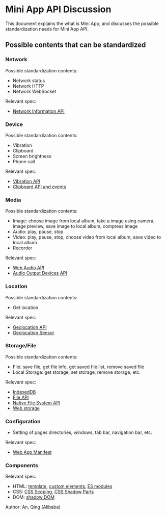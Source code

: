 # Mini App API Discussion

This document explains the what is Mini App, and discusses the possible standardization needs for Mini App API.

## Possible contents that can be standardized

### Network

Possible standardization contents:
* Network status
* Network HTTP
* Network WebSocket

Relevant spec:
* [Network Information API](https://wicg.github.io/netinfo/)

### Device

Possible standardization contents:
* Vibration
* Clipboard
* Screen brightness
* Phone call

Relevant spec:
* [Vibration API](https://www.w3.org/TR/vibration/)
* [Clipboard API and events](https://www.w3.org/TR/clipboard-apis/)

### Media

Possible standardization contents:
* Image: choose image from local album, take a image using camera, image preview, save image to local album, compress image
* Audio: play, pause, stop
* Video: play, pause, stop, choose video from local album, save video to local album
* Recorder

Relevant spec:
* [Web Audio API](https://www.w3.org/TR/2018/CR-webaudio-20180918/)
* [Audio Output Devices API](https://www.w3.org/TR/2017/CR-audio-output-20171003/)

### Location

Possible standardization contents:
* Get location

Relevant spec:
* [Geolocation API](https://www.w3.org/TR/geolocation-API/)
* [Geolocation Sensor](https://www.w3.org/TR/geolocation-sensor/)

### Storage/File

Possible standardization contents:
* File: save file, get file info, get saved file list, remove saved file
* Local Storage: get storage, set storage, remove storage, etc.

Relevant spec:
* [IndexedDB](https://w3c.github.io/IndexedDB/)
* [File API](https://www.w3.org/TR/FileAPI/)
* [Native File System API](https://wicg.github.io/native-filesystem/)
* [Web storage](https://html.spec.whatwg.org/multipage/webstorage.html#the-localstorage-attribute)

### Configuration

* Setting of pages directories, windows, tab bar, navigation bar, etc.

Relevant spec:
* [Web App Manifest](https://www.w3.org/TR/appmanifest/)

### Components

Relevant spec:
* HTML: [template](https://html.spec.whatwg.org/multipage/scripting.html#the-template-element), [custom elements](https://html.spec.whatwg.org/multipage/custom-elements.html#custom-elements), [ES modules](https://html.spec.whatwg.org/multipage/webappapis.html#integration-with-the-javascript-module-system)
* CSS: [CSS Scoping](https://drafts.csswg.org/css-scoping/), [CSS Shadow Parts](https://drafts.csswg.org/css-shadow-parts/)
* DOM: [shadow DOM](https://dom.spec.whatwg.org/#shadow-trees)




Author: An, Qing (Alibaba)
